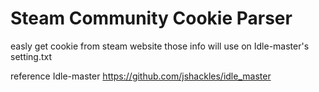 # Steam Community Cookie Parser

easly get cookie from steam website
those info will use on Idle-master's setting.txt

reference Idle-master
https://github.com/jshackles/idle_master